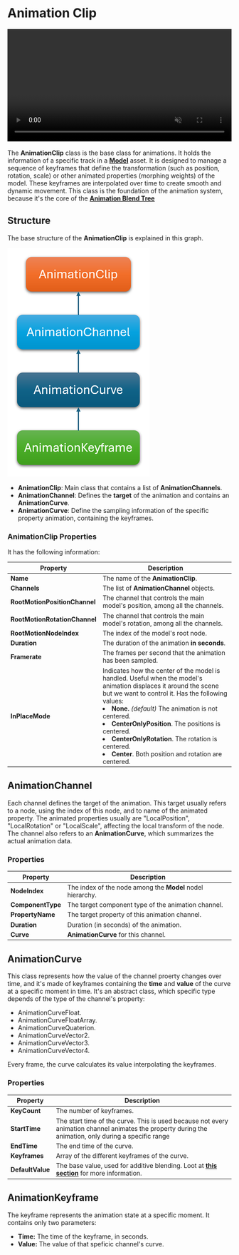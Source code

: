# Animation Clip

<video autoplay loop muted width="100%" height="auto">
  <source src="images/AnimationSample.mp4" type="video/mp4">
</video>

The **AnimationClip** class is the base class for animations. It holds the information of a specific track in a **[Model](../graphics/models/index.md)** asset. It is designed to manage a sequence of keyframes that define the transformation (such as position, rotation, scale) or other animated properties (morphing weights) of the model. These keyframes are interpolated over time to create smooth and dynamic movement.
This class is the foundation of the animation system, because it's the core of the **[Animation Blend Tree](animation_blend_tree.md)**

## Structure

The base structure of the **AnimationClip** is explained in this graph.

![AnimationClipStructure](../animation/images/AnimationClip.png)

- **AnimationClip**: Main class that contains a list of **AnimationChannels**.
- **AnimationChannel**: Defines the **target** of the animation and contains an **AnimationCurve**.
- **AnimationCurve**: Define the sampling information of the specific property animation, containing the keyframes.

### AnimationClip Properties
It has the following information:

| Property | Description |
|------|-------------|
| **Name** | The name of the **AnimationClip**. |
| **Channels** | The list of **AnimationChannel** objects. |
| **RootMotionPositionChannel** | The channel that controls the main model's position, among all the channels.|
| **RootMotionRotationChannel** | The channel that controls the main model's rotation, among all the channels.|
| **RootMotionNodeIndex** |The index of the model's root node.|
| **Duration** | The duration of the animation **in seconds**.|
| **Framerate** | The frames per second that the animation has been sampled.|
| **InPlaceMode** | Indicates how the center of the model is handled. Useful when the model's animation displaces it around the scene but we want to control it. Has the following values: <li>**None.** *(default)* The animation is not centered.</li><li>**CenterOnlyPosition**. The positions is centered.</li><li>**CenterOnlyRotation**. The rotation is centered.</li><li>**Center**. Both position and rotation are centered.</li>|

## AnimationChannel
Each channel defines the target of the animation. This target usually refers to a node, using the index of this node, and to name of the animated property. The animated properties usually are "LocalPosition", "LocalRotation" or "LocalScale", affecting the local transform of the node. The channel also refers to an **AnimationCurve**, which summarizes the actual animation data.

### Properties

| Property | Description |
|------|-------------|
| **NodeIndex** | The index of the node among the **Model** nodel hierarchy.|
| **ComponentType** | The target component type of the animation channel.|
| **PropertyName** | The target property of this animation channel.|
| **Duration** | Duration (in seconds) of the animation.|
| **Curve** | **AnimationCurve** for this channel.|

## AnimationCurve
This class represents how the value of the channel  proerty changes over time, and it's made of keyframes containing the **time** and **value** of the curve at a specific moment in time. It's an abstract class, which specific type depends of the type of the channel's property:

- AnimationCurveFloat.
- AnimationCurveFloatArray.
- AnimationCurveQuaterion.
- AnimationCurveVector2.
- AnimationCurveVector3.
- AnimationCurveVector4.

Every frame, the curve calculates its value interpolating the keyframes. 

### Properties

| Property | Description |
|------|------------- |
| **KeyCount** | The number of keyframes. |
| **StartTime** | The start time of the curve. This is used because not every animation channel animates the property during the animation, only during a specific range|
| **EndTime** | The end time of the curve. |
| **Keyframes** | Array of the different keyframes of the curve.|
| **DefaultValue** | The base value, used for additive blending. Loot at **[this section](animation_blend_tree.md)** for more information. |

## AnimationKeyframe
The keyframe represents the animation state at a specific moment. It contains only two parameters:
- **Time:** The time of the keyframe, in seconds.
- **Value:** The value of that speficic channel's curve.